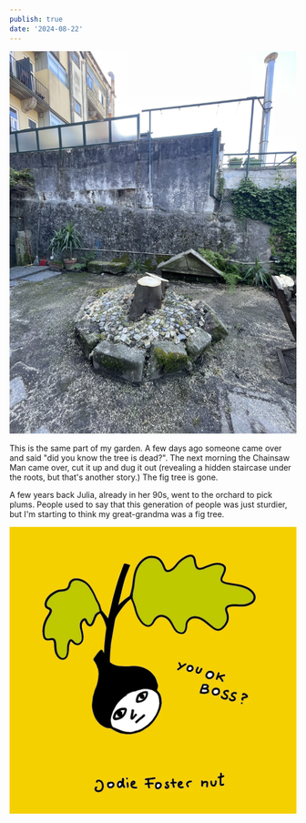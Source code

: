 ```yaml
---
publish: true
date: '2024-08-22'
---
```

![](fig-tree-dead.jpeg)

This is the same part of my garden. A few days ago someone came over and said "did you know the tree is dead?". The next morning the Chainsaw Man came over, cut it up and dug it out (revealing a hidden staircase under the roots, but that's another story.) The fig tree is gone.

A few years back Julia, already in her 90s, went to the orchard to pick plums. People used to say that this generation of people was just sturdier, but I'm starting to think my great-grandma was a fig tree. 

![](jodie-foster-nut.webp)
